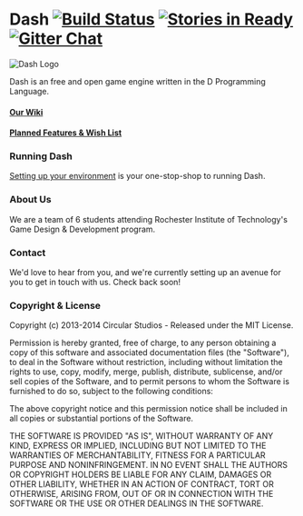 # Dash  [![Build Status](https://travis-ci.org/Circular-Studios/Dash.png?branch=develop)](https://travis-ci.org/Circular-Studios/Dash) [![Stories in Ready](https://badge.waffle.io/Circular-Studios/Dash.png?label=ready)](http://waffle.io/Circular-Studios/Dash) [![Gitter Chat](https://badges.gitter.im/Circular-Studios/Dash.png)](https://gitter.im/Circular-Studios/Dash)
![Dash Logo](https://cloud.githubusercontent.com/assets/512416/2726786/6618d624-c5c2-11e3-9049-23637e5a1739.png)

Dash is an free and open game engine written in the D Programming Language.

#### [Our Wiki](https://github.com/Circular-Studios/Dash/wiki)
#### [Planned Features & Wish List](https://github.com/Circular-Studios/Dash/wiki/Planned-Features-&-Wish-List)

### Running Dash

[Setting up your environment](https://github.com/Circular-Studios/Dash/wiki/Setting-Up-Your-Environment-(Engine)) is your one-stop-shop to running Dash. 

### About Us

We are a team of 6 students attending Rochester Institute of Technology's Game Design &amp; Development program.

### Contact

We'd love to hear from you, and we're currently setting up an avenue for you to get in touch with us. Check back soon!

### Copyright & License

Copyright (c) 2013-2014 Circular Studios - Released under the MIT License.

Permission is hereby granted, free of charge, to any person obtaining a copy of
this software and associated documentation files (the "Software"), to deal in
the Software without restriction, including without limitation the rights to
use, copy, modify, merge, publish, distribute, sublicense, and/or sell copies of
the Software, and to permit persons to whom the Software is furnished to do so,
subject to the following conditions:

The above copyright notice and this permission notice shall be included in all
copies or substantial portions of the Software.

THE SOFTWARE IS PROVIDED "AS IS", WITHOUT WARRANTY OF ANY KIND, EXPRESS OR
IMPLIED, INCLUDING BUT NOT LIMITED TO THE WARRANTIES OF MERCHANTABILITY, FITNESS
FOR A PARTICULAR PURPOSE AND NONINFRINGEMENT. IN NO EVENT SHALL THE AUTHORS OR
COPYRIGHT HOLDERS BE LIABLE FOR ANY CLAIM, DAMAGES OR OTHER LIABILITY, WHETHER
IN AN ACTION OF CONTRACT, TORT OR OTHERWISE, ARISING FROM, OUT OF OR IN
CONNECTION WITH THE SOFTWARE OR THE USE OR OTHER DEALINGS IN THE SOFTWARE.
